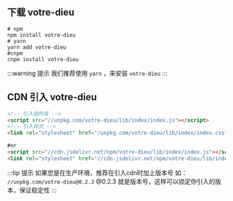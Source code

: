 ## 下载 votre-dieu
```shell
# npm
npm install votre-dieu
# yarn
yarn add votre-dieu
#cnpm
cnpm install votre-dieu
```

:::warning 提示
我们推荐使用 `yarn` ，来安装 `votre-dieu`
:::

## CDN 引入 votre-dieu

```html
<!-- 引入组件库 -->
<script src="//unpkg.com/votre-dieu/lib/index/index.js"></script>
<!-- 引入样式 -->
<link rel="stylesheet" href="/unpkg.com/votre-dieu/lib/index/index.css">

#or
<script src="//cdn.jsdelivr.net/npm/votre-dieu/lib/index/index.js"></script>
<link rel="stylesheet" href="//cdn.jsdelivr.net/npm/votre-dieu/lib/index/index.css">
```

:::tip 提示
如果您是在生产环境，推荐在引入cdn时加上版本号 如： `//unpkg.com/votre-dieu@0.2.3`  @0.2.3 就是版本号，这样可以锁定你引入的版本，保证稳定性
:::